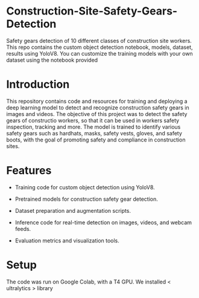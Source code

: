 # Construction-Site-Safety-Gears-Detection
Safety gears detection of 10 different classes of construction site workers. This repo contains the custom object detection notebook, models, dataset, results using YoloV8. You can customize the training models with your own dataset using the notebook provided
# Introduction
This repository contains code and resources for training and deploying a deep learning model to detect and recognize construction safety gears in images and videos. The objective of this project was to detect the safety gears of constructio workers, so that it can be used in workers safety inspection, tracking and more. The model is trained to identify various safety gears such as hardhats, masks, safety vests, gloves, and safety boots, with the goal of promoting safety and compliance in construction sites.
# Features
* Training code for custom object detection using YoloV8.

* Pretrained models for construction safety gear detection.

* Dataset preparation and augmentation scripts.

* Inference code for real-time detection on images, videos, and webcam feeds.

* Evaluation metrics and visualization tools.
# Setup
The code was run on Google Colab, with a T4 GPU. We installed < ultralytics > library
